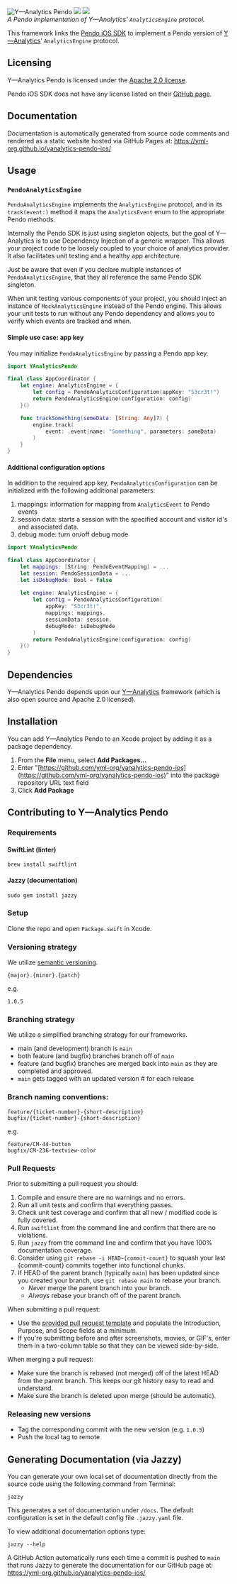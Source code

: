 ![Y—Analytics Pendo](https://user-images.githubusercontent.com/1037520/231155485-30ab1c51-f067-498b-9cfd-20d7369c0637.jpeg)
[![](https://img.shields.io/endpoint?url=https%3A%2F%2Fswiftpackageindex.com%2Fapi%2Fpackages%2Fyml-org%2Fyanalytics-pendo-ios%2Fbadge%3Ftype%3Dswift-versions)](https://swiftpackageindex.com/yml-org/yanalytics-pendo-ios) [![](https://img.shields.io/endpoint?url=https%3A%2F%2Fswiftpackageindex.com%2Fapi%2Fpackages%2Fyml-org%2Fyanalytics-pendo-ios%2Fbadge%3Ftype%3Dplatforms)](https://swiftpackageindex.com/yml-org/yanalytics-pendo-ios)  
_A Pendo implementation of Y—Analytics' `AnalyticsEngine` protocol._

This framework links the [Pendo iOS SDK](https://github.com/pendo-io/pendo-mobile-ios) to implement a Pendo version of [Y—Analytics](https://github.com/yml-org/yanalytics-ios)' `AnalyticsEngine` protocol.

Licensing
----------
Y—Analytics Pendo is licensed under the [Apache 2.0 license](LICENSE).

Pendo iOS SDK does not have any license listed on their [GitHub page](https://github.com/pendo-io/pendo-mobile-ios).

Documentation
----------

Documentation is automatically generated from source code comments and rendered as a static website hosted via GitHub Pages at: https://yml-org.github.io/yanalytics-pendo-ios/

Usage
----------

### `PendoAnalyticsEngine`

`PendoAnalyticsEngine` implements the `AnalyticsEngine` protocol, and in its `track(event:)` method it maps the `AnalyticsEvent` enum to the appropriate Pendo methods.

Internally the Pendo SDK is just using singleton objects, but the goal of Y—Analytics is to use Dependency Injection of a generic wrapper. This allows your project code to be loosely coupled to your choice of analytics provider. It also facilitates unit testing and a healthy app architecture.

Just be aware that even if you declare multiple instances of `PendoAnalyticsEngine`, that they all reference the same Pendo SDK singleton.

When unit testing various components of your project, you should inject an instance of `MockAnalyticsEngine` instead of the Pendo engine. This allows your unit tests to run without any Pendo dependency and allows you to verify which events are tracked and when.

#### Simple use case: app key
You may initialize `PendoAnalyticsEngine` by passing a Pendo app key.

```swift
import YAnalyticsPendo

final class AppCoordinator {
    let engine: AnalyticsEngine = {
        let config = PendoAnalyticsConfiguration(appKey: "S3cr3t!")
        return PendoAnalyticsEngine(configuration: config)
    }()

    func trackSomething(someData: [String: Any]?) {
        engine.track(
            event: .event(name: "Something", parameters: someData)
        )
    }
}
```

#### Additional configuration options
In addition to the required app key, `PendoAnalyticsConfiguration` can be initialized with the following additional parameters:

1. mappings: information for mapping from `AnalyticsEvent` to Pendo events
2. session data: starts a session with the specified account and visitor id's and associated data.
3. debug mode: turn on/off debug mode

```swift
import YAnalyticsPendo

final class AppCoordinator {
    let mappings: [String: PendoEventMapping] = ...
    let session: PendoSessionData = ...
    let isDebugMode: Bool = false
    
    let engine: AnalyticsEngine = {
        let config = PendoAnalyticsConfiguration(
            appKey: "S3cr3t!",
            mappings: mappings,
            sessionData: session,
            debugMode: isDebugMode
        )
        return PendoAnalyticsEngine(configuration: config)
    }()
}
```

Dependencies
----------

Y—Analytics Pendo depends upon our [Y—Analytics](https://github.com/yml-org/yanalytics-ios) framework (which is also open source and Apache 2.0 licensed).

Installation
----------

You can add Y—Analytics Pendo to an Xcode project by adding it as a package dependency.

1. From the **File** menu, select **Add Packages...**
2. Enter "[https://github.com/yml-org/yanalytics-pendo-ios](https://github.com/yml-org/yanalytics-pendo-ios)" into the package repository URL text field
3. Click **Add Package**

Contributing to Y—Analytics Pendo
----------

### Requirements

#### SwiftLint (linter)
```
brew install swiftlint
```

#### Jazzy (documentation)
```
sudo gem install jazzy
```

### Setup

Clone the repo and open `Package.swift` in Xcode.

### Versioning strategy

We utilize [semantic versioning](https://semver.org).

```
{major}.{minor}.{patch}
```

e.g.

```
1.0.5
```

### Branching strategy

We utilize a simplified branching strategy for our frameworks.

* main (and development) branch is `main`
* both feature (and bugfix) branches branch off of `main`
* feature (and bugfix) branches are merged back into `main` as they are completed and approved.
* `main` gets tagged with an updated version # for each release
 
### Branch naming conventions:

```
feature/{ticket-number}-{short-description}
bugfix/{ticket-number}-{short-description}
```
e.g.
```
feature/CM-44-button
bugfix/CM-236-textview-color
```

### Pull Requests

Prior to submitting a pull request you should:

1. Compile and ensure there are no warnings and no errors.
2. Run all unit tests and confirm that everything passes.
3. Check unit test coverage and confirm that all new / modified code is fully covered.
4. Run `swiftlint` from the command line and confirm that there are no violations.
5. Run `jazzy` from the command line and confirm that you have 100% documentation coverage.
6. Consider using `git rebase -i HEAD~{commit-count}` to squash your last {commit-count} commits together into functional chunks.
7. If HEAD of the parent branch (typically `main`) has been updated since you created your branch, use `git rebase main` to rebase your branch.
    * _Never_ merge the parent branch into your branch.
    * _Always_ rebase your branch off of the parent branch.

When submitting a pull request:

* Use the [provided pull request template](.github/pull_request_template.md) and populate the Introduction, Purpose, and Scope fields at a minimum.
* If you're submitting before and after screenshots, movies, or GIF's, enter them in a two-column table so that they can be viewed side-by-side.

When merging a pull request:

* Make sure the branch is rebased (not merged) off of the latest HEAD from the parent branch. This keeps our git history easy to read and understand.
* Make sure the branch is deleted upon merge (should be automatic).

### Releasing new versions
* Tag the corresponding commit with the new version (e.g. `1.0.5`)
* Push the local tag to remote

Generating Documentation (via Jazzy)
----------

You can generate your own local set of documentation directly from the source code using the following command from Terminal:
```
jazzy
```
This generates a set of documentation under `/docs`. The default configuration is set in the default config file `.jazzy.yaml` file.

To view additional documentation options type:
```
jazzy --help
```
A GitHub Action automatically runs each time a commit is pushed to `main` that runs Jazzy to generate the documentation for our GitHub page at: https://yml-org.github.io/yanalytics-pendo-ios/
